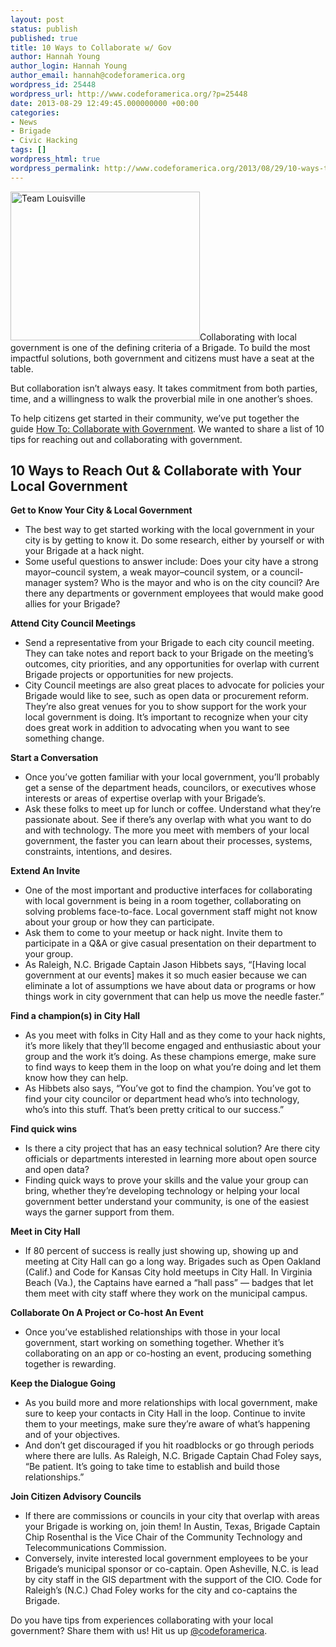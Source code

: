 ```yaml
---
layout: post
status: publish
published: true
title: 10 Ways to Collaborate w/ Gov
author: Hannah Young
author_login: Hannah Young
author_email: hannah@codeforamerica.org
wordpress_id: 25448
wordpress_url: http://www.codeforamerica.org/?p=25448
date: 2013-08-29 12:49:45.000000000 +00:00
categories:
- News
- Brigade
- Civic Hacking
tags: []
wordpress_html: true
wordpress_permalink: http://www.codeforamerica.org/2013/08/29/10-ways-to-collaborate-w-gov/
---
```


<p><a href="http://www.codeforamerica.org/wp-content/uploads/2013/08/8551745623_4ecd76bab6.jpg"><img alt="Team Louisville" class="alignleft size-full wp-image-25471" height="238" src="http://www.codeforamerica.org/wp-content/uploads/2013/08/8551745623_4ecd76bab6.jpg" width="303"/></a>Collaborating with local government is one of the defining criteria of a Brigade. To build the most impactful solutions, both government and citizens must have a seat at the table.</p>
<p>But collaboration isn’t always easy. It takes commitment from both parties, time, and a willingness to walk the proverbial mile in one another’s shoes.</p>
<p>To help citizens get started in their community, we’ve put together the guide <a href="https://docs.google.com/a/codeforamerica.org/document/d/1WtoE_Kfqcu73MCUOIXujrzTfqrQAW3DGt0sC8iKJ6Rw/edit#">How To: Collaborate with Government</a>. We wanted to share a list of 10 tips for reaching out and collaborating with government.</p>
<h2>10 Ways to Reach Out &amp; Collaborate with Your Local Government</h2>
<p><strong>Get to Know Your City &amp; Local Government</strong></p>
<ul>
<li>The best way to get started working with the local government in your city is by getting to know it. Do some research, either by yourself or with your Brigade at a hack night.</li>
<li>Some useful questions to answer include: Does your city have a strong mayor–council system, a weak mayor–council system, or a council-manager system? Who is the mayor and who is on the city council? Are there any departments or government employees that would make good allies for your Brigade?</li>
</ul>
<p><strong>Attend City Council Meetings</strong></p>
<ul>
<li>Send a representative from your Brigade to each city council meeting. They can take notes and report back to your Brigade on the meeting’s outcomes, city priorities, and any opportunities for overlap with current Brigade projects or opportunities for new projects.</li>
<li>City Council meetings are also great places to advocate for policies your Brigade would like to see, such as open data or procurement reform. They’re also great venues for you to show support for the work your local government is doing. It’s important to recognize when your city does great work in addition to advocating when you want to see something change.</li>
</ul>
<p><strong>Start a Conversation</strong></p>
<ul>
<li>Once you’ve gotten familiar with your local government, you’ll probably get a sense of the department heads, councilors, or executives whose interests or areas of expertise overlap with your Brigade’s.</li>
<li>Ask these folks to meet up for lunch or coffee. Understand what they’re passionate about. See if there’s any overlap with what you want to do and with technology. The more you meet with members of your local government, the faster you can learn about their processes, systems, constraints, intentions, and desires.</li>
</ul>
<p><strong>Extend An Invite </strong></p>
<ul>
<li>One of the most important and productive interfaces for collaborating with local government is being in a room together, collaborating on solving problems face-to-face. Local government staff might not know about your group or how they can participate.</li>
<li>Ask them to come to your meetup or hack night. Invite them to participate in a Q&amp;A or give casual presentation on their department to your group.</li>
<li>As Raleigh, N.C. Brigade Captain Jason Hibbets says, “[Having local government at our events] makes it so much easier because we can eliminate a lot of assumptions we have about data or programs or how things work in city government that can help us move the needle faster.”</li>
</ul>
<p><strong>Find a champion(s) in City Hall</strong></p>
<ul>
<li>As you meet with folks in City Hall and as they come to your hack nights, it’s more likely that they’ll become engaged and enthusiastic about your group and the work it’s doing. As these champions emerge, make sure to find ways to keep them in the loop on what you’re doing and let them know how they can help.</li>
<li>As Hibbets also says, “You’ve got to find the champion. You’ve got to find your city councilor or department head who’s into technology, who’s into this stuff. That’s been pretty critical to our success.”</li>
</ul>
<p><strong>Find quick wins</strong></p>
<ul>
<li>Is there a city project that has an easy technical solution? Are there city officials or departments interested in learning more about open source and open data?</li>
<li>Finding quick ways to prove your skills and the value your group can bring, whether they’re developing technology or helping your local government better understand your community, is one of the easiest ways the garner support from them.</li>
</ul>
<p><strong>Meet in City Hall</strong></p>
<ul>
<li>If 80 percent of success is really just showing up, showing up and meeting at City Hall can go a long way. Brigades such as Open Oakland (Calif.) and Code for Kansas City hold meetups in City Hall. In Virginia Beach (Va.), the Captains have earned a “hall pass” — badges that let them meet with city staff where they work on the municipal campus.</li>
</ul>
<p><strong>Collaborate On A Project or Co-host An Event</strong></p>
<ul>
<li>Once you’ve established relationships with those in your local government, start working on something together. Whether it’s collaborating on an app or co-hosting an event, producing something together is rewarding.</li>
</ul>
<p><strong>Keep the Dialogue Going</strong></p>
<ul>
<li>As you build more and more relationships with local government, make sure to keep your contacts in City Hall in the loop. Continue to invite them to your meetings, make sure they’re aware of what’s happening and of your objectives.</li>
<li>And don’t get discouraged if you hit roadblocks or go through periods where there are lulls. As Raleigh, N.C. Brigade Captain Chad Foley says, “Be patient. It’s going to take time to establish and build those relationships.”</li>
</ul>
<p><strong>Join Citizen Advisory Councils</strong></p>
<ul>
<li>If there are commissions or councils in your city that overlap with areas your Brigade is working on, join them! In Austin, Texas, Brigade Captain Chip Rosenthal is the Vice Chair of the Community Technology and Telecommunications Commission.</li>
<li>Conversely, invite interested local government employees to be your Brigade’s municipal sponsor or co-captain. Open Asheville, N.C. is lead by city staff in the GIS department with the support of the CIO. Code for Raleigh’s (N.C.) Chad Foley works for the city and co-captains the Brigade.</li>
</ul>
<p>Do you have tips from experiences collaborating with your local government? Share them with us! Hit us up <a href="http://twitter.com/codeforamerica" target="_blank">@codeforamerica</a>.</p>
